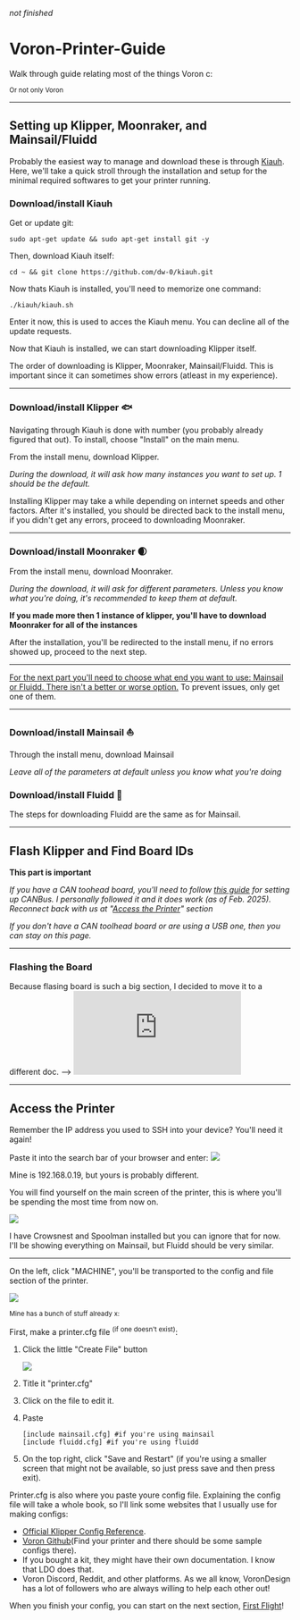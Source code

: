 *not finished*

# Voron-Printer-Guide
Walk through guide relating most of the things Voron c:

<sup>Or not only Voron</sup>

_________________________________________________________
## Setting up Klipper, Moonraker, and Mainsail/Fluidd
Probably the easiest way to manage and download these is through [Kiauh](https://github.com/dw-0/kiauh). 
Here, we'll take a quick stroll through the installation and setup for the minimal required softwares to get your printer running.

### Download/install Kiauh
Get or update git:
```
sudo apt-get update && sudo apt-get install git -y
```
Then, download Kiauh itself:
```
cd ~ && git clone https://github.com/dw-0/kiauh.git
```
Now thats Kiauh is installed, you'll need to memorize one command:
```
./kiauh/kiauh.sh
```
Enter it now, this is used to acces the Kiauh menu.
You can decline all of the update requests.

Now that Kiauh is installed, we can start downloading Klipper itself.

The order of downloading is Klipper, Moonraker, Mainsail/Fluidd. This is important since it can sometimes show errors (atleast in my experience).
_________________________________________________________
### Download/install Klipper 🐟
Navigating through Kiauh is done with number (you probably already figured that out). To install, choose "Install" on the main menu.

From the install menu, download Klipper.

*During the download, it will ask how many instances you want to set up. 1 should be the default.*

Installing Klipper may take a while depending on internet speeds and other factors. After it's installed, you should be directed back to the install menu, if you didn't get any errors, proceed to downloading Moonraker.
_________________________________________________________
### Download/install Moonraker 🌒
From the install menu, download Moonraker.

*During the download, it will ask for different parameters. Unless you know what you're doing, it's recommended to keep them at default.*

**If you made more then 1 instance of klipper, you'll have to download Moonraker for all of the instances**

After the installation, you'll be redirected to the install menu, if no errors showed up, proceed to the next step. 
_________________________________________________________
<ins>For the next part you'll need to choose what end you want to use: Mainsail or Fluidd. There isn't a better or worse option.</ins> To prevent issues, only get one of them.
_________________________________________________________
### Download/install Mainsail ⛵
Through the install menu, download Mainsail

*Leave all of the parameters at default unless you know what you're doing*

### Download/install Fluidd 🌊
The steps for downloading Fluidd are the same as for Mainsail.
_________________________________________________________
## Flash Klipper and Find Board IDs
**This part is important**

*If you have a CAN toohead board, you'll need to follow [this guide](https://canbus.esoterical.online/) for setting up CANBus. I personally followed it and it does work (as of Feb. 2025). Reconnect back with us at "[Access the Printer](https://github.com/Suzu0071/General-Guide-for-Vorons/tree/main?tab=readme-ov-file#access-the-printer)" section*

*If you don't have a CAN toolhead board or are using a USB one, then you can stay on this page.*
_________________________________________________________
### Flashing the Board
Because flasing board is such a big section, I decided to move it to a different doc. --> ![Click Me!](https://github.com/Suzu0071/General-Guide-for-Vorons/blob/main/BoardFlash.md)
_________________________________________________________
## Access the Printer
Remember the IP address you used to SSH into your device? You'll need it again!

Paste it into the search bar of your browser and enter:
![](https://github.com/Suzu0071/General-Guide-for-Vorons/blob/main/Images/IP-example.png)

Mine is 192.168.0.19, but yours is probably different. 

You will find yourself on the main screen of the printer, this is where you'll be spending the most time from now on.

![](https://github.com/Suzu0071/General-Guide-for-Vorons/blob/main/Images/Mainsail-Main-Example.png)

I have Crowsnest and Spoolman installed but you can ignore that for now. I'll be showing everything on Mainsail, but Fluidd should be very similar.
_________________________________________________________
On the left, click "MACHINE", you'll be transported to the config and file section of the printer.

![](https://github.com/Suzu0071/General-Guide-for-Vorons/blob/main/Images/Mainsail-Machine-Example.png)

<sup>Mine has a bunch of stuff already x:</sup>

First, make a printer.cfg file <sup>(if one doesn't exist)</sup>:
1. Click the little "Create File" button
   
   ![](https://github.com/Suzu0071/General-Guide-for-Vorons/blob/main/Images/Create-File-Mainsail.png)
2. Title it "printer.cfg"
3. Click on the file to edit it.
4. Paste
   ```
   [include mainsail.cfg] #if you're using mainsail
   [include fluidd.cfg] #if you're using fluidd
   ```
5. On the top right, click "Save and Restart" (if you're using a smaller screen that might not be available, so just press save and then press exit).

Printer.cfg is also where you paste youre config file. Explaining the config file will take a whole book, so I'll link some websites that I usually use for making configs:
+ [Official Klipper Config Reference](https://www.klipper3d.org/Config_Reference.html#).
+ [Voron Github](https://github.com/VoronDesign)(Find your printer and there should be some sample configs there).
+ If you bought a kit, they might have their own documentation. I know that LDO does that.
+ Voron Discord, Reddit, and other platforms. As we all know, VoronDesign has a lot of followers who are always willing to help each other out!

When you finish your config, you can start on the next section, [First Flight](https://github.com/Suzu0071/General-Guide-for-Vorons/blob/main/First-Flight.md)!
